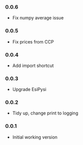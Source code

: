 ### 0.0.6

- Fix numpy average issue

### 0.0.5

- Fix prices from CCP

### 0.0.4

- Add import shortcut

### 0.0.3

- Upgrade EsiPysi

### 0.0.2

- Tidy up, change print to logging

### 0.0.1

- Initial working version